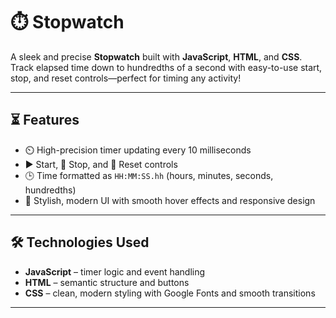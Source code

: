 # ⏱️ Stopwatch

A sleek and precise **Stopwatch** built with **JavaScript**, **HTML**, and **CSS**. Track elapsed time down to hundredths of a second with easy-to-use start, stop, and reset controls—perfect for timing any activity!

---

⏳ Features
-----------

* ⏲️ High-precision timer updating every 10 milliseconds  
* ▶️ Start, 🛑 Stop, and 🔄 Reset controls  
* 🕒 Time formatted as `HH:MM:SS.hh` (hours, minutes, seconds, hundredths)  
* 🎨 Stylish, modern UI with smooth hover effects and responsive design  

---

🛠️ Technologies Used
---------------------

* **JavaScript** – timer logic and event handling  
* **HTML** – semantic structure and buttons  
* **CSS** – clean, modern styling with Google Fonts and smooth transitions  

---------------------